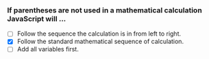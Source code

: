 ### If parentheses are not used in a mathematical calculation JavaScript will ...

- [ ] Follow the sequence the calculation is in from left to right.
- [x] Follow the standard mathematical sequence of calculation.
- [ ] Add all variables first.
